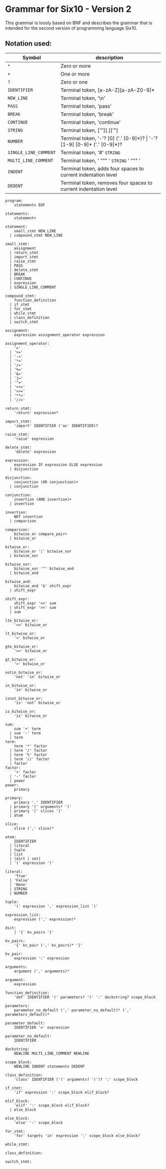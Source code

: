 # Grammar for Six10 - Version 2

This grammar is loosly based on BNF and describes the grammar that is intended for the second version of programming language Six10.

## Notation used:
|Symbol       |description |
|-------------|------------|
|`*`          |Zero or more|
|`+`          |One or more|
|`?`          |Zero or one|
|`IDENTIFIER` |Terminal token, [a-zA-Z][a-zA-Z0-9]*|
|`NEW_LINE`   |Terminal token, '\n'|
|`PASS`       |Terminal token, 'pass'|
|`BREAK`      |Terminal token, 'break'|
|`CONTINUE`   |Terminal token, 'continue'|
|`STRING`     |Terminal token, ['"][.]['"]|
|`NUMBER`     |Terminal token, '-'? [0] ('.' [0-9]\*)?  \|  '-'? [1-9] [0-9]* ('.' [0-9]\*)? |
|`SINGLE_LINE_COMMENT`|Terminal token, '#' `STRING`|
|`MULTI_LINE_COMMENT`|Terminal token, ' """ ' `STRING` ' """ '|
|`INDENT`|Terminal token, adds four spaces to current indentation level|
|`DEDENT`|Terminal token, removes four spaces to current indentation level|


```
program: 
    statements EOF

statements: 
    statement+

statement: 
    small_stmt NEW_LINE
  | compound_stmt NEW_LINE

small_stmt:
    assignment
  | return_stmt
  | import_stmt
  | raise_stmt
  | PASS
  | delete_stmt
  | BREAK
  | CONTINUE
  | expression
  | SINGLE_LINE_COMMENT

compound_stmt:
    function_definition
  | if_stmt
  | for_stmt
  | while_stmt
  | class_definition
  | switch_stmt

assignment:
    expression assignment_operator expression

assignment_operator:
    '='
  | '+='
  | '-='
  | '*='
  | '/='
  | '%='
  | '&='
  | '|='
  | '^='
  | '<<='
  | '>>='
  | '**='
  | '//='

return_stmt:
    'return' expression*

import_stmt:
    'import' IDENTIFIER ('as' IDENTIFIER)?

raise_stmt:
    'raise' expression

delete_stmt:
    'delete' expression
   
expression:
    expression IF expression ELSE expression
  | disjunction

disjunction:
    conjunction (OR conjunction)+
  | conjunction

conjunction:
    invertion (AND invertion)+
  | invertion

invertion:
    NOT invertion
  | comparison

comparison:
    bitwise_or compare_pair+
  | bitwise_or

bitwise_or:
    bitwise_or '|' bitwise_xor 
  | bitwise_xor

bitwise_xor:
    bitwise_xor '^' bitwise_and 
  | bitwise_and

bitwise_and:
    bitwise_and '&' shift_expr 
  | shift_expr

shift_expr:
    shift_expr '<<' sum 
  | shift_expr '>>' sum 
  | sum

lte_bitwise_or: 
    '<=' bitwise_or 

lt_bitwise_or: 
    '<' bitwise_or 

gte_bitwise_or: 
    '>=' bitwise_or 

gt_bitwise_or: 
    '>' bitwise_or 

notin_bitwise_or: 
    'not' 'in' bitwise_or 

in_bitwise_or: 
    'in' bitwise_or 

isnot_bitwise_or: 
    'is' 'not' bitwise_or 

is_bitwise_or: 
    'is' bitwise_or

sum:
    sum '+' term 
  | sum '-' term 
  | term
term:
    term '*' factor 
  | term '/' factor 
  | term '%' factor 
  | term '//' factor
  | factor
factor:
    '+' factor 
  | '-' factor 
  | power
power:
    primary

primary:
    primary '.' IDENTIFIER 
  | primary '(' arguments* ')' 
  | primary '[' slices ']' 
  | atom

slice:
    slice (',' slice)*

atom:
    IDENTIFIER
  | literal
  | tuple
  | list
  | (dict | set)
  | '(' expression ')'

literal:
    'True'
  | 'False'
  | 'None'
  | STRING
  | NUMBER

tuple:
    '(' expression ',' expression_list ')'

expression_list:
    expression (',' expression)*

dict:
    | '{' kv_pairs '}' 

kv_pairs:
    '{' kv_pair (',' kv_pairs)* '}'

kv_pair:
    expression ':' expression

arguments:
    argument (',' arguments)* 

argument:
    expression

function_definition:
    'def' IDENTIFIER '(' parameters? ')' ':' dockstring? scope_block

parameters:
    parameter_no_default (',' parameter_no_default)* (',' parameters_default)*

parameter_default:
    IDENTIFIER '=' expression

parameter_no_default:
    IDENTIFIER

dockstring:
    NEWLINE MULTI_LINE_COMMENT NEWLINE

scope_block:
    NEWLINE INDENT statements DEDENT

class_definition:
    'class' IDENTIFIER ('(' arguments? ')')? ':' scope_block 

if_stmt:
    'if' expression ':' scope_block elif_block?

elif_block:
    'elif' ':' scope_block elif_block?
  | else_block

else_block:
    'else' ':' scope_block

for_stmt:
    'for' targets 'in' expression ':' scope_block else_block?

while_stmt:

class_definition:

switch_stmt:


```